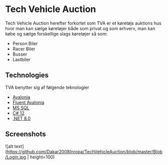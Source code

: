 # Tech Vehicle Auction
Tech Vehicle Auction herefter forkortet som TVA er et køretøjs auktions hus hvor man kan sælge køretøjer både som privat og som erhverv, man kan købe og sælge forskellige slags køretøjer så som:
* Person Biler
* Racer Biler
* Busser
* Lastbiler
## Technologies
TVA benytter sig af følgende teknologier
* [Avalonia](https://avaloniaui.net/)
* [Fluent Avalonia](https://github.com/amwx/FluentAvalonia)
* [MS SQL](https://www.microsoft.com/en-us/sql-server/sql-server-downloads)
* [C# 12](https://learn.microsoft.com/en-us/dotnet/csharp/whats-new/csharp-12)
* [.NET 8.0](https://learn.microsoft.com/en-us/dotnet/core/whats-new/dotnet-8/overview)
## Screenshots
![alt text](https://github.com/Dakar2008Inropa/TechVehicleAuction/blob/master/Blob/Login.jpg | height=100)